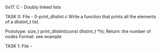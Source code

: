 0x17. C - Doubly linked lists

TASK 0: File - 0-print_dlistint.c
Write a function that prints all the elements of a dlistint_t list.

Prototype: size_t print_dlistint(const dlistint_t *h);
Return: the number of nodes
Format: see example

TASK 1: File - 
